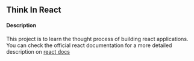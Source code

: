 ## Think In React

#### Description
This project is to learn the thought process of building react applications. You can check the official react documentation for a more detailed description on [react docs](https://reactjs.org/docs/thinking-in-react.html)
